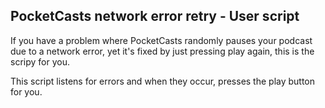 ## PocketCasts network error retry - User script

If you have a problem where PocketCasts randomly pauses your podcast due to a network error, yet it's fixed by just pressing play again, this is the scripy for you.

This script listens for errors and when they occur, presses the play button for you.
